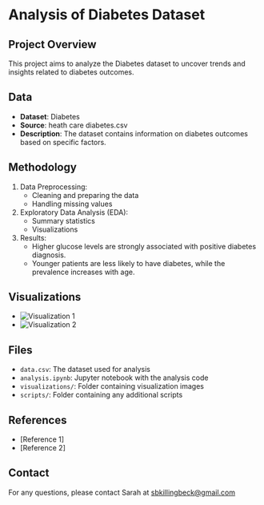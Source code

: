 # Analysis of Diabetes Dataset

## Project Overview
This project aims to analyze the Diabetes dataset to uncover trends and insights related to diabetes outcomes.

## Data
- **Dataset**: Diabetes
- **Source**: heath care diabetes.csv
- **Description**: The dataset contains information on diabetes outcomes based on specific factors.

## Methodology
1. Data Preprocessing:
   - Cleaning and preparing the data
   - Handling missing values
2. Exploratory Data Analysis (EDA):
   - Summary statistics
   - Visualizations
3. Results:
   - Higher glucose levels are strongly associated with positive diabetes diagnosis.
   - Younger patients are less likely to have diabetes, while the prevalence increases with age.

## Visualizations
- ![Visualization 1](visualizations/plot1.png)
- ![Visualization 2](visualizations/plot2.png)

## Files
- `data.csv`: The dataset used for analysis
- `analysis.ipynb`: Jupyter notebook with the analysis code
- `visualizations/`: Folder containing visualization images
- `scripts/`: Folder containing any additional scripts

## References
- [Reference 1]
- [Reference 2]

## Contact
For any questions, please contact Sarah at sbkillingbeck@gmail.com

